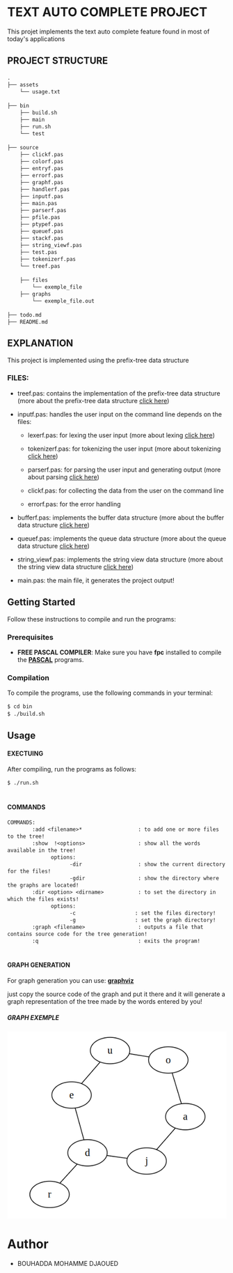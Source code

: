 # TEXT AUTO COMPLETE PROJECT
This projet implements the text auto complete feature found in most of today's applications

## 

## PROJECT STRUCTURE

```
.
├── assets
    └── usage.txt

├── bin
    ├── build.sh
    ├── main
    ├── run.sh
    └── test

├── source
    ├── clickf.pas
    ├── colorf.pas
    ├── entryf.pas
    ├── errorf.pas
    ├── graphf.pas
    ├── handlerf.pas
    ├── inputf.pas
    ├── main.pas
    ├── parserf.pas
    ├── pfile.pas
    ├── ptypef.pas
    ├── queuef.pas
    ├── stackf.pas
    ├── string_viewf.pas
    ├── test.pas
    ├── tokenizerf.pas
    └── treef.pas

    ├── files
        └── exemple_file
    ├── graphs
        └── exemple_file.out

├── todo.md
├── README.md
```

## EXPLANATION
This project is implemented using the prefix-tree data structure 

### FILES:

+ treef.pas: contains the implementation of the prefix-tree data structure (more about the prefix-tree data structure [click here](https://en.wikipedia.org/wiki/Trie))

+ inputf.pas: handles the user input on the command line depends on the files:
    + lexerf.pas: for lexing the user input (more about lexing  [click here](https://www.geeksforgeeks.org/introduction-of-lexical-analysis/))

    + tokenizerf.pas: for tokenizing the user input (more about tokenizing [click here](https://www.geeksforgeeks.org/nlp-how-tokenizing-text-sentence-words-works/))

    + parserf.pas: for parsing the user input and generating output (more about parsing [click here](https://www.geeksforgeeks.org/introduction-of-parsing-ambiguity-and-parsers-set-1/))
    
    + clickf.pas: for collecting the data from the user on the command line

    + errorf.pas: for the error handling

+ bufferf.pas: implements the buffer data structure (more about the buffer data structure [click here](https://www.geeksforgeeks.org/gap-buffer-data-structure/))

+ queuef.pas: implements the queue data structure (more about the queue data structure [click here](https://geeksforgeeks.org/queue-data-structure/))

+ string_viewf.pas: implements the string view data structure (more about the string view data structure [click here](https://www.geeksforgeeks.org/class-stdstring_view-in-cpp-17/))

+ main.pas: the main file, it generates the project output!


## Getting Started

Follow these instructions to compile and run the programs:

### Prerequisites

- **FREE PASCAL COMPILER**: Make sure you have **fpc** installed to compile the [**PASCAL**](https://www.freepascal.org/) programs.

### Compilation

To compile the programs, use the following commands in your terminal:

```bash
$ cd bin
$ ./build.sh
```


## Usage

#### EXECTUING
After compiling, run the programs as follows:
```bash
$ ./run.sh
```

#


#### COMMANDS

```
COMMANDS:
        :add <filename>*                  : to add one or more files to the tree!
        :show  !<options>                 : show all the words available in the tree!
              options: 
                    -dir                  : show the current directory for the files!
                    -gdir                 : show the directory where the graphs are located!
        :dir <option> <dirname>           : to set the directory in which the files exists!
              options: 
                    -c                   : set the files directory!
                    -g                   : set the graph directory!
        :graph <filename>                 : outputs a file that contains source code for the tree generation!
        :q                                : exits the program!

```

#

#### GRAPH GENERATION

For graph generation you can use:  [**graphviz**](https://edotor.net/)

just copy the source code of the graph and put it there and it will generate a graph representation of the tree made by the words entered by you!


##### GRAPH EXEMPLE 
  ![image.png](/assets/graph_exemple.png)
#



# Author
- BOUHADDA MOHAMME DJAOUED